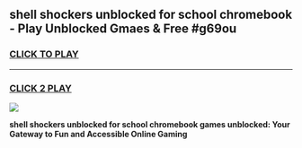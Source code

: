 
## shell shockers unblocked for school chromebook - Play Unblocked Gmaes & Free #g69ou
<h3>
<a href="https://news.freeplayer.one?title=shell_shockers_unblocked_for_school_chromebook&ref=24F">CLICK TO PLAY</a></h3>
<hr>

<h3>
<a href="https://news.freeplayer.one?title=shell_shockers_unblocked_for_school_chromebook&ref=24F">CLICK 2 PLAY</a>
  
</h3>

<a href="https://news.freeplayer.one?title=shell_shockers_unblocked_for_school_chromebook&ref=24F/"><img src="https://clearcache.store/games.png"></a>


**shell shockers unblocked for school chromebook games unblocked: Your Gateway to Fun and Accessible Online Gaming**
